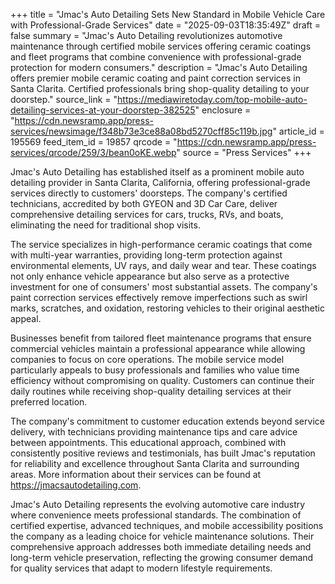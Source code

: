 +++
title = "Jmac's Auto Detailing Sets New Standard in Mobile Vehicle Care with Professional-Grade Services"
date = "2025-09-03T18:35:49Z"
draft = false
summary = "Jmac's Auto Detailing revolutionizes automotive maintenance through certified mobile services offering ceramic coatings and fleet programs that combine convenience with professional-grade protection for modern consumers."
description = "Jmac's Auto Detailing offers premier mobile ceramic coating and paint correction services in Santa Clarita. Certified professionals bring shop-quality detailing to your doorstep."
source_link = "https://mediawiretoday.com/top-mobile-auto-detailing-services-at-your-doorstep-382525"
enclosure = "https://cdn.newsramp.app/press-services/newsimage/f348b73e3ce88a08bd5270cff85c119b.jpg"
article_id = 195569
feed_item_id = 19857
qrcode = "https://cdn.newsramp.app/press-services/qrcode/259/3/bean0oKE.webp"
source = "Press Services"
+++

<p>Jmac's Auto Detailing has established itself as a prominent mobile auto detailing provider in Santa Clarita, California, offering professional-grade services directly to customers' doorsteps. The company's certified technicians, accredited by both GYEON and 3D Car Care, deliver comprehensive detailing services for cars, trucks, RVs, and boats, eliminating the need for traditional shop visits.</p><p>The service specializes in high-performance ceramic coatings that come with multi-year warranties, providing long-term protection against environmental elements, UV rays, and daily wear and tear. These coatings not only enhance vehicle appearance but also serve as a protective investment for one of consumers' most substantial assets. The company's paint correction services effectively remove imperfections such as swirl marks, scratches, and oxidation, restoring vehicles to their original aesthetic appeal.</p><p>Businesses benefit from tailored fleet maintenance programs that ensure commercial vehicles maintain a professional appearance while allowing companies to focus on core operations. The mobile service model particularly appeals to busy professionals and families who value time efficiency without compromising on quality. Customers can continue their daily routines while receiving shop-quality detailing services at their preferred location.</p><p>The company's commitment to customer education extends beyond service delivery, with technicians providing maintenance tips and care advice between appointments. This educational approach, combined with consistently positive reviews and testimonials, has built Jmac's reputation for reliability and excellence throughout Santa Clarita and surrounding areas. More information about their services can be found at <a href="https://jmacsautodetailing.com" rel="nofollow" target="_blank">https://jmacsautodetailing.com</a>.</p><p>Jmac's Auto Detailing represents the evolving automotive care industry where convenience meets professional standards. The combination of certified expertise, advanced techniques, and mobile accessibility positions the company as a leading choice for vehicle maintenance solutions. Their comprehensive approach addresses both immediate detailing needs and long-term vehicle preservation, reflecting the growing consumer demand for quality services that adapt to modern lifestyle requirements.</p>